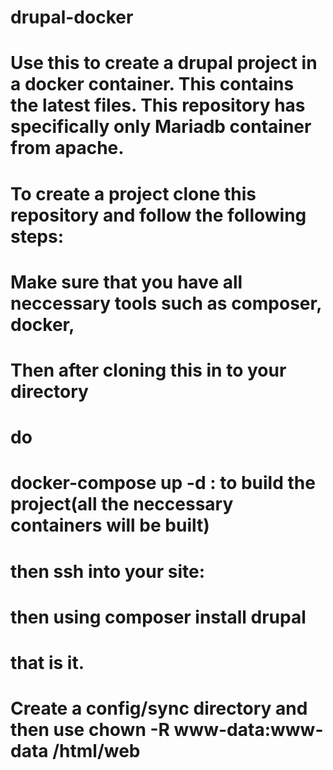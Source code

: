 # drupal-docker
# Use this to create a drupal project in a docker container. This contains the latest files. This repository has specifically only Mariadb container from apache.
# To create a project clone this repository and follow the following steps:
# Make sure that you have all neccessary tools such as composer, docker,
# Then after cloning this in to your directory
# do
# docker-compose up -d : to build the project(all the neccessary containers will be built)
# then ssh into your site:
# then using composer install drupal
# that is it.
# Create a config/sync directory and then use chown -R www-data:www-data /html/web

